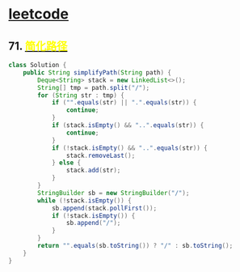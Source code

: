 # [leetcode](../leetcode.md)

## 71. [<font color=yellow>简化路径</font>](https://leetcode-cn.com/problems/simplify-path/)
```java
class Solution {
	public String simplifyPath(String path) {
		Deque<String> stack = new LinkedList<>();
		String[] tmp = path.split("/");
		for (String str : tmp) {
			if ("".equals(str) || ".".equals(str)) {
				continue;
			}
			if (stack.isEmpty() && "..".equals(str)) {
				continue;
			}
			if (!stack.isEmpty() && "..".equals(str)) {
				stack.removeLast();
			} else {
				stack.add(str);
			}
		}
		StringBuilder sb = new StringBuilder("/");
		while (!stack.isEmpty()) {
			sb.append(stack.pollFirst());
			if (!stack.isEmpty()) {
				sb.append("/");
			}
		}
		return "".equals(sb.toString()) ? "/" : sb.toString();
	}
}
```